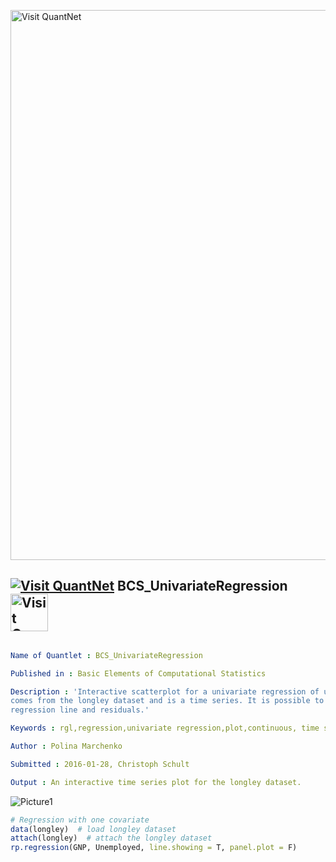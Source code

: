
[<img src="https://github.com/QuantLet/Styleguide-and-FAQ/blob/master/pictures/banner.png" width="880" alt="Visit QuantNet">](http://quantlet.de/index.php?p=info)

## [<img src="https://github.com/QuantLet/Styleguide-and-Validation-procedure/blob/master/pictures/qloqo.png" alt="Visit QuantNet">](http://quantlet.de/) **BCS_UnivariateRegression** [<img src="https://github.com/QuantLet/Styleguide-and-Validation-procedure/blob/master/pictures/QN2.png" width="60" alt="Visit QuantNet 2.0">](http://quantlet.de/d3/ia)

```yaml

Name of Quantlet : BCS_UnivariateRegression

Published in : Basic Elements of Computational Statistics

Description : 'Interactive scatterplot for a univariate regression of unemployment on GNP. The data
comes from the longley dataset and is a time series. It is possible to include and exclude the
regression line and residuals.'

Keywords : rgl,regression,univariate regression,plot,continuous, time series,plot,scatterplot

Author : Polina Marchenko

Submitted : 2016-01-28, Christoph Schult

Output : An interactive time series plot for the longley dataset.

```

![Picture1](BCS_UnivariateRegression.png)


```r
# Regression with one covariate
data(longley)  # load longley dataset
attach(longley)  # attach the longley dataset
rp.regression(GNP, Unemployed, line.showing = T, panel.plot = F)
```
